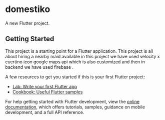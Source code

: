 # domestiko

A new Flutter project.

## Getting Started

This project is a starting point for a Flutter application.
This project is all about hiring a nearby maid available 
in this project we have used velocity x cuertino icon google maps api which is also 
customized and then in backend we have used firebase .


A few resources to get you started if this is your first Flutter project:

- [Lab: Write your first Flutter app](https://docs.flutter.dev/get-started/codelab)
- [Cookbook: Useful Flutter samples](https://docs.flutter.dev/cookbook)

For help getting started with Flutter development, view the
[online documentation](https://docs.flutter.dev/), which offers tutorials,
samples, guidance on mobile development, and a full API reference.
